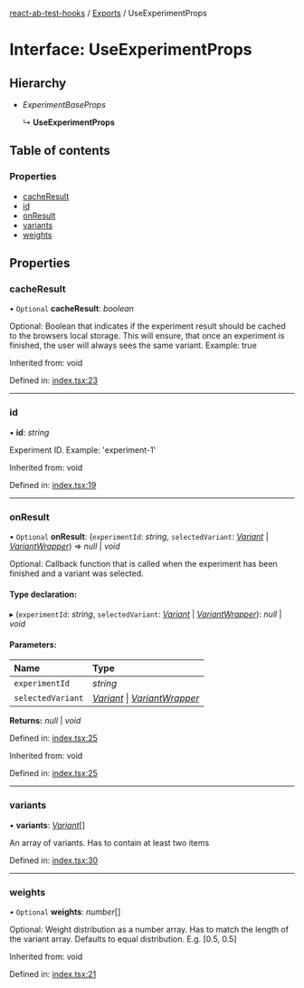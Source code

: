 [react-ab-test-hooks](../README.md) / [Exports](../modules.md) / UseExperimentProps

# Interface: UseExperimentProps

## Hierarchy

* *ExperimentBaseProps*

  ↳ **UseExperimentProps**

## Table of contents

### Properties

- [cacheResult](useexperimentprops.md#cacheresult)
- [id](useexperimentprops.md#id)
- [onResult](useexperimentprops.md#onresult)
- [variants](useexperimentprops.md#variants)
- [weights](useexperimentprops.md#weights)

## Properties

### cacheResult

• `Optional` **cacheResult**: *boolean*

Optional: Boolean that indicates if the experiment result should be cached to the browsers local storage. This will ensure, that once an experiment is finished, the user will always sees the same variant. Example: true

Inherited from: void

Defined in: [index.tsx:23](https://github.com/NiklasMencke/react-ab-testing/blob/9d3c239/src/index.tsx#L23)

___

### id

• **id**: *string*

Experiment ID. Example: 'experiment-1'

Inherited from: void

Defined in: [index.tsx:19](https://github.com/NiklasMencke/react-ab-testing/blob/9d3c239/src/index.tsx#L19)

___

### onResult

• `Optional` **onResult**: (`experimentId`: *string*, `selectedVariant`: [*Variant*](variant.md) \| [*VariantWrapper*](variantwrapper.md)) => *null* \| *void*

Optional: Callback function that is called when the experiment has been finished and a variant was selected.

#### Type declaration:

▸ (`experimentId`: *string*, `selectedVariant`: [*Variant*](variant.md) \| [*VariantWrapper*](variantwrapper.md)): *null* \| *void*

#### Parameters:

Name | Type |
:------ | :------ |
`experimentId` | *string* |
`selectedVariant` | [*Variant*](variant.md) \| [*VariantWrapper*](variantwrapper.md) |

**Returns:** *null* \| *void*

Defined in: [index.tsx:25](https://github.com/NiklasMencke/react-ab-testing/blob/9d3c239/src/index.tsx#L25)

Inherited from: void

Defined in: [index.tsx:25](https://github.com/NiklasMencke/react-ab-testing/blob/9d3c239/src/index.tsx#L25)

___

### variants

• **variants**: [*Variant*](variant.md)[]

An array of variants. Has to contain at least two items

Defined in: [index.tsx:30](https://github.com/NiklasMencke/react-ab-testing/blob/9d3c239/src/index.tsx#L30)

___

### weights

• `Optional` **weights**: *number*[]

Optional: Weight distribution as a number array. Has to match the length of the variant array. Defaults to equal distribution. E.g. [0.5, 0.5]

Inherited from: void

Defined in: [index.tsx:21](https://github.com/NiklasMencke/react-ab-testing/blob/9d3c239/src/index.tsx#L21)
